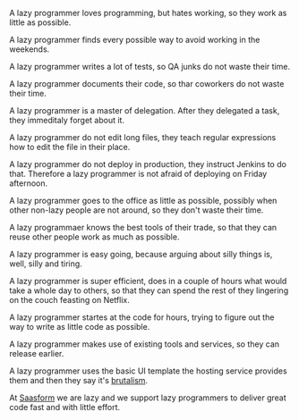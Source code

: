 <script data-goatcounter="https://lazyprogrammer.goatcounter.com/count" async src="//gc.zgo.at/count.js"></script>

A lazy programmer loves programming, but hates working, so they work as little as possible.

A lazy programmer finds every possible way to avoid working in the weekends.

A lazy programmer writes a lot of tests, so QA junks do not waste their time.

A lazy programmer documents their code, so thar coworkers do not waste their time.

A lazy programmer is a master of delegation. After they delegated a task, they immeditaly forget about it.

A lazy programmer do not edit long files, they teach regular expressions how to edit the file in their place.

A lazy programmer do not deploy in production, they instruct Jenkins to do that. Therefore a lazy programmer is not afraid of deploying on Friday afternoon.

A lazy programmer goes to the office as little as possible, possibly when other non-lazy people are not around, so they don't waste their time.

A lazy programmaer knows the best tools of their trade, so that they can reuse other people work as much as possible.

A lazy programmer is easy going, because arguing about silly things is, well, silly and tiring.

A lazy programmer is super efficient, does in a couple of hours what would take a whole day to others, so that they can spend the rest of they lingering on the couch feasting on Netflix.

A lazy programmer startes at the code for hours, trying to figure out the way to write as little code as possible.

A lazy programmer makes use of existing tools and services, so they can release earlier.

A lazy programmer uses the basic UI template the hosting service provides them and then they say it's [brutalism](https://brutalist-web.design/).

At [Saasform](https://saasform.dev) we are lazy and we support lazy programmers to deliver great code fast and with little effort.

